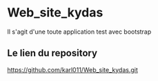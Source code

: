 # Web_site_kydas

Il s'agit d'une toute application test avec bootstrap

## Le lien du repository
https://github.com/karl011/Web_site_kydas.git